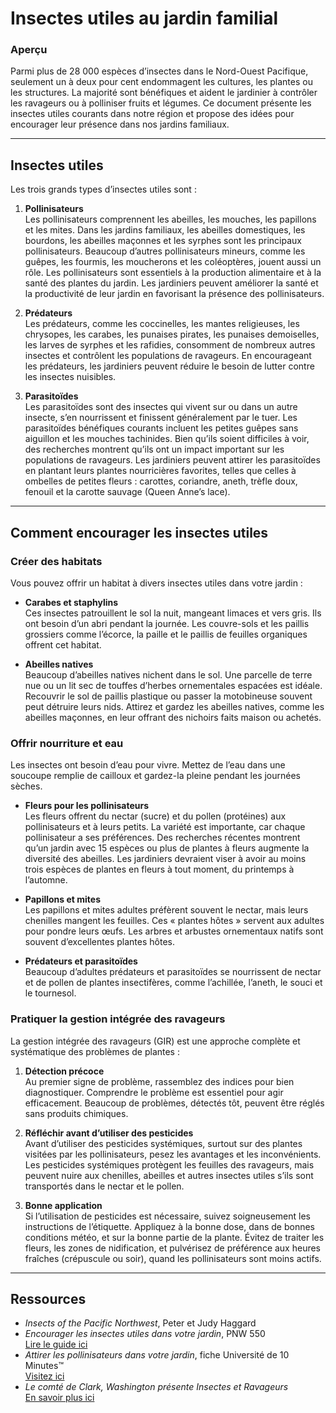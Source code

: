 # Insectes utiles au jardin familial

### Aperçu

Parmi plus de 28 000 espèces d’insectes dans le Nord-Ouest Pacifique, seulement un à deux pour cent endommagent les cultures, les plantes ou les structures. La majorité sont bénéfiques et aident le jardinier à contrôler les ravageurs ou à polliniser fruits et légumes. Ce document présente les insectes utiles courants dans notre région et propose des idées pour encourager leur présence dans nos jardins familiaux.

---

## Insectes utiles

Les trois grands types d’insectes utiles sont :

1. **Pollinisateurs**  
   Les pollinisateurs comprennent les abeilles, les mouches, les papillons et les mites. Dans les jardins familiaux, les abeilles domestiques, les bourdons, les abeilles maçonnes et les syrphes sont les principaux pollinisateurs. Beaucoup d’autres pollinisateurs mineurs, comme les guêpes, les fourmis, les moucherons et les coléoptères, jouent aussi un rôle. Les pollinisateurs sont essentiels à la production alimentaire et à la santé des plantes du jardin. Les jardiniers peuvent améliorer la santé et la productivité de leur jardin en favorisant la présence des pollinisateurs.

2. **Prédateurs**  
   Les prédateurs, comme les coccinelles, les mantes religieuses, les chrysopes, les carabes, les punaises pirates, les punaises demoiselles, les larves de syrphes et les rafidies, consomment de nombreux autres insectes et contrôlent les populations de ravageurs. En encourageant les prédateurs, les jardiniers peuvent réduire le besoin de lutter contre les insectes nuisibles.

3. **Parasitoïdes**  
   Les parasitoïdes sont des insectes qui vivent sur ou dans un autre insecte, s’en nourrissent et finissent généralement par le tuer. Les parasitoïdes bénéfiques courants incluent les petites guêpes sans aiguillon et les mouches tachinides. Bien qu’ils soient difficiles à voir, des recherches montrent qu’ils ont un impact important sur les populations de ravageurs. Les jardiniers peuvent attirer les parasitoïdes en plantant leurs plantes nourricières favorites, telles que celles à ombelles de petites fleurs : carottes, coriandre, aneth, trèfle doux, fenouil et la carotte sauvage (Queen Anne’s lace).

---

## Comment encourager les insectes utiles

### Créer des habitats

Vous pouvez offrir un habitat à divers insectes utiles dans votre jardin :

- **Carabes et staphylins**  
  Ces insectes patrouillent le sol la nuit, mangeant limaces et vers gris. Ils ont besoin d’un abri pendant la journée. Les couvre-sols et les paillis grossiers comme l’écorce, la paille et le paillis de feuilles organiques offrent cet habitat.

- **Abeilles natives**  
  Beaucoup d’abeilles natives nichent dans le sol. Une parcelle de terre nue ou un lit sec de touffes d’herbes ornementales espacées est idéale. Recouvrir le sol de paillis plastique ou passer la motobineuse souvent peut détruire leurs nids. Attirez et gardez les abeilles natives, comme les abeilles maçonnes, en leur offrant des nichoirs faits maison ou achetés.

### Offrir nourriture et eau

Les insectes ont besoin d’eau pour vivre. Mettez de l’eau dans une soucoupe remplie de cailloux et gardez-la pleine pendant les journées sèches.

- **Fleurs pour les pollinisateurs**  
  Les fleurs offrent du nectar (sucre) et du pollen (protéines) aux pollinisateurs et à leurs petits. La variété est importante, car chaque pollinisateur a ses préférences. Des recherches récentes montrent qu’un jardin avec 15 espèces ou plus de plantes à fleurs augmente la diversité des abeilles. Les jardiniers devraient viser à avoir au moins trois espèces de plantes en fleurs à tout moment, du printemps à l’automne.

- **Papillons et mites**  
  Les papillons et mites adultes préfèrent souvent le nectar, mais leurs chenilles mangent les feuilles. Ces « plantes hôtes » servent aux adultes pour pondre leurs œufs. Les arbres et arbustes ornementaux natifs sont souvent d’excellentes plantes hôtes.

- **Prédateurs et parasitoïdes**  
  Beaucoup d’adultes prédateurs et parasitoïdes se nourrissent de nectar et de pollen de plantes insectifères, comme l’achillée, l’aneth, le souci et le tournesol.

### Pratiquer la gestion intégrée des ravageurs

La gestion intégrée des ravageurs (GIR) est une approche complète et systématique des problèmes de plantes :

1. **Détection précoce**  
   Au premier signe de problème, rassemblez des indices pour bien diagnostiquer. Comprendre le problème est essentiel pour agir efficacement. Beaucoup de problèmes, détectés tôt, peuvent être réglés sans produits chimiques.

2. **Réfléchir avant d’utiliser des pesticides**  
   Avant d’utiliser des pesticides systémiques, surtout sur des plantes visitées par les pollinisateurs, pesez les avantages et les inconvénients. Les pesticides systémiques protègent les feuilles des ravageurs, mais peuvent nuire aux chenilles, abeilles et autres insectes utiles s’ils sont transportés dans le nectar et le pollen.

3. **Bonne application**  
   Si l’utilisation de pesticides est nécessaire, suivez soigneusement les instructions de l’étiquette. Appliquez à la bonne dose, dans de bonnes conditions météo, et sur la bonne partie de la plante. Évitez de traiter les fleurs, les zones de nidification, et pulvérisez de préférence aux heures fraîches (crépuscule ou soir), quand les pollinisateurs sont moins actifs.

---

## Ressources

- *Insects of the Pacific Northwest*, Peter et Judy Haggard
- *Encourager les insectes utiles dans votre jardin*, PNW 550  
  [Lire le guide ici](http://ir.library.oregonstate.edu/xmlui/bitstream/handle/1957/38715/pnw550.pdf)
- *Attirer les pollinisateurs dans votre jardin*, fiche Université de 10 Minutes™  
  [Visitez ici](https://www.cmastergardeners.org)
- *Le comté de Clark, Washington présente Insectes et Ravageurs*  
  [En savoir plus ici](http://www.co.clark.wa.us/recycle/documents/BadBugs.pdf)
